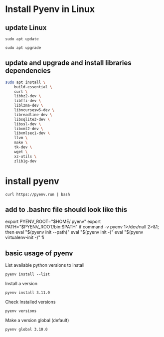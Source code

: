 # Install Pyenv in Linux

## update Linux

`sudo apt update`

`sudo apt upgrade`

## update and upgrade and install libraries dependencies

```bash
sudo apt install \
    build-essential \
    curl \
    libbz2-dev \
    libffi-dev \
    liblzma-dev \
    libncursesw5-dev \
    libreadline-dev \
    libsqlite3-dev \
    libssl-dev \
    libxml2-dev \
    libxmlsec1-dev \
    llvm \
    make \
    tk-dev \
    wget \
    xz-utils \
    zlib1g-dev
```

# install pyenv

`curl https://pyenv.run | bash`


## add to .bashrc file should look like this

export PYENV_ROOT="$HOME/.pyenv"
export PATH="$PYENV_ROOT/bin:$PATH"
if command -v pyenv 1>/dev/null 2>&1; then
  eval "$(pyenv init --path)"
  eval "$(pyenv init -)"
  eval "$(pyenv virtualenv-init -)"
fi


## basic usage of pyenv 

List available python versions to install

`pyenv install --list`

Install a version

`pyenv install 3.11.0`

Check Installed versions

`pyenv versions`

Make a version global (default)

`pyenv global 3.10.0`